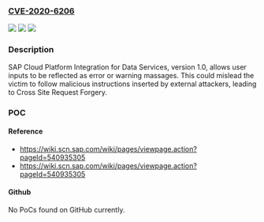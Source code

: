 ### [CVE-2020-6206](https://cve.mitre.org/cgi-bin/cvename.cgi?name=CVE-2020-6206)
![](https://img.shields.io/static/v1?label=Product&message=SAP%20Cloud%20Platform%20Integration%20for%20Data%20Services&color=blue)
![](https://img.shields.io/static/v1?label=Version&message=%3C1.0%20&color=brighgreen)
![](https://img.shields.io/static/v1?label=Vulnerability&message=Cross%20Site%20Request%20Forgery&color=brighgreen)

### Description

SAP Cloud Platform Integration for Data Services, version 1.0, allows user inputs to be reflected as error or warning massages. This could mislead the victim to follow malicious instructions inserted by external attackers, leading to Cross Site Request Forgery.

### POC

#### Reference
- https://wiki.scn.sap.com/wiki/pages/viewpage.action?pageId=540935305
- https://wiki.scn.sap.com/wiki/pages/viewpage.action?pageId=540935305

#### Github
No PoCs found on GitHub currently.

